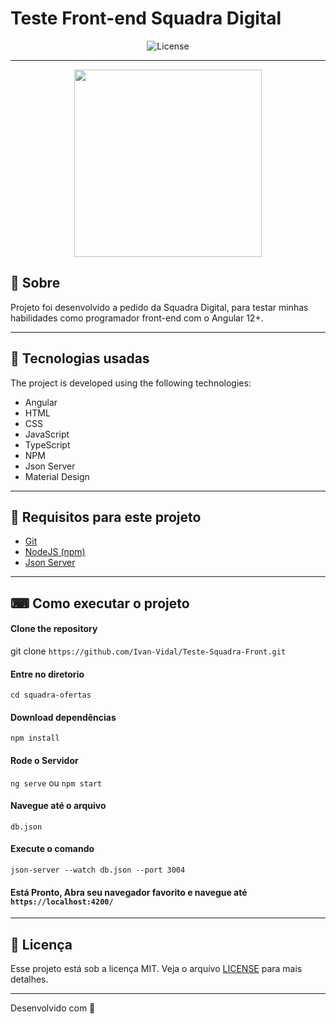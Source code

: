 # Teste Front-end Squadra Digital

<p align="center">
  <img alt="License" src="https://img.shields.io/static/v1?label=license&message=MIT&color=3f51b5&labelColor=000000">
</p>

---


<p align = "center">
  <img src = "https://www.squadra.com.br/wp-content/themes/squadraTheme/img/logos-squadra/logo-white-4.png" width = "300">
</p>


## 📖 Sobre

  Projeto foi desenvolvido a pedido da Squadra Digital, para testar minhas habilidades como programador front-end com o Angular 12+.

---

## 🚀 Tecnologias usadas

The project is developed using the following technologies:

- Angular 
- HTML
- CSS
- JavaScript
- TypeScript
- NPM
- Json Server
- Material Design


---

## 🚧 Requisitos para este projeto

- [Git](https://git-scm.com/) 
- [NodeJS (npm)](https://nodejs.org/en/) 
- [Json Server](https://www.npmjs.com/package/json-server/) 


---

## ⌨ Como executar o projeto

#### Clone the repository
git clone `https://github.com/Ivan-Vidal/Teste-Squadra-Front.git`

#### Entre no diretorio
`cd squadra-ofertas`

#### Download dependências
`npm install`

#### Rode o Servidor
`ng serve` ou `npm start`

#### Navegue até o arquivo
`db.json`

#### Execute o comando
`json-server --watch db.json --port 3004`

#### Está Pronto, Abra seu navegador favorito e navegue até `https://localhost:4200/`

---

## :memo: Licença

Esse projeto está sob a licença MIT. Veja o arquivo [LICENSE](LICENSE.md) para mais detalhes.

---

Desenvolvido com 💜
